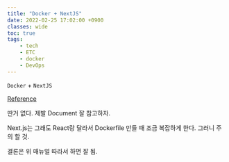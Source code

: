 ```yaml
---
title: "Docker + NextJS"
date: 2022-02-25 17:02:00 +0900
classes: wide
toc: true
tags:
    - tech
    - ETC
    - docker
    - DevOps
---
```


`Docker` + `NextJS`

[Reference](https://github.com/vercel/next.js/tree/canary/examples/with-docker)

딴거 없다. 제발 Document 잘 참고하자.

Next.js는 그래도 React랑 달라서 Dockerfile 만들 때 조금 복잡하게 한다. 그러니 주의 할 것.

결론은 위 매뉴얼 따라서 하면 잘 됨.